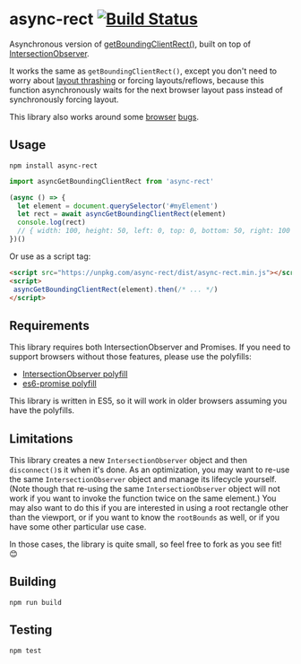 async-rect [![Build Status](https://travis-ci.org/nolanlawson/async-rect.svg?branch=master)](https://travis-ci.org/nolanlawson/async-rect)
====

Asynchronous version of [getBoundingClientRect()](https://developer.mozilla.org/en-US/docs/Web/API/Element/getBoundingClientRect), built on top of [IntersectionObserver](https://www.w3.org/TR/intersection-observer/).

It works the same as `getBoundingClientRect()`, except you don't need to worry about [layout thrashing](https://developers.google.com/web/fundamentals/performance/rendering/avoid-large-complex-layouts-and-layout-thrashing) or forcing layouts/reflows, because this function asynchronously waits for the next browser layout pass instead of synchronously forcing layout.

This library also works around some [browser](https://bugs.chromium.org/p/chromium/issues/detail?id=737228) [bugs](https://developer.microsoft.com/en-us/microsoft-edge/platform/issues/14141398/).

Usage
----

    npm install async-rect

```js
import asyncGetBoundingClientRect from 'async-rect'

(async () => {
  let element = document.querySelector('#myElement')
  let rect = await asyncGetBoundingClientRect(element)
  console.log(rect)
  // { width: 100, height: 50, left: 0, top: 0, bottom: 50, right: 100 }
})()
```

Or use as a script tag:

```html
<script src="https://unpkg.com/async-rect/dist/async-rect.min.js"></script>
<script>
 asyncGetBoundingClientRect(element).then(/* ... */)
</script>
```

Requirements
----

This library requires both IntersectionObserver and Promises. If you need to support browsers without those features, please use the polyfills:

- [IntersectionObserver polyfill](https://github.com/w3c/IntersectionObserver/tree/master/polyfill)
- [es6-promise polyfill](https://github.com/stefanpenner/es6-promise)

This library is written in ES5, so it will work in older browsers assuming you have the polyfills.

Limitations
----

This library creates a new `IntersectionObserver` object and then `disconnect()`s it when it's done. As an optimization, you may want to re-use the same `IntersectionObserver` object and manage its lifecycle yourself. (Note though that re-using the same `IntersectionObserver` object will not work if you want to invoke the function twice on the same element.) You may also want to do this if you are interested in using a root rectangle other than the viewport, or if you want to know the `rootBounds` as well, or if you have some other particular use case.

In those cases, the library is quite small, so feel free to fork as you see fit! 😊

Building
---

    npm run build

Testing
----

    npm test